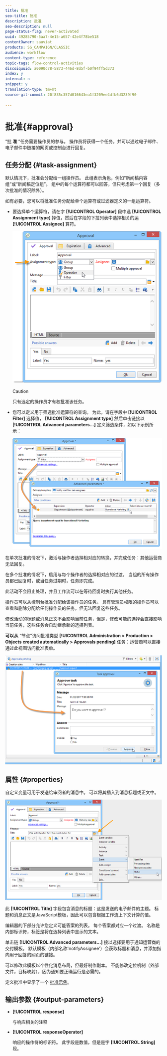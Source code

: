 ```yaml
---
title: 批准
seo-title: 批准
description: 批准
seo-description: null
page-status-flag: never-activated
uuid: 49285790-5aa7-4e15-a657-42e4f78be518
contentOwner: sauviat
products: SG_CAMPAIGN/CLASSIC
audience: workflow
content-type: reference
topic-tags: flow-control-activities
discoiquuid: a0090c78-5873-446d-8d5f-b0f94ff5d373
index: y
internal: n
snippet: y
translation-type: tm+mt
source-git-commit: 20f835c357d016643ea1f3209ee4dfb6d3239f90

---
```



# 批准{#approval}

“批 **准** ”任务需要操作员的参与。 操作员将获得一个任务，并可以通过电子邮件、电子邮件中链接的网页或控制台进行回复。

## 任务分配 {#task-assignment}

默认情况下，批准会分配给一组操作员。 此组表示角色，例如“新闻稿内容组”或“新闻稿定位组”。 组中的每个运算符都可以回答，但只考虑第一个回复（多次批准的情况除外）。

如有必要，您可以将批准任务分配给单个运算符或过滤器定义的一组运算符。

* 要选择单个运算符，请在字 **[!UICONTROL Operator]** 段中选 **[!UICONTROL Assignment type]** 择值，然后在字段的下拉列表中选择相关的运 **[!UICONTROL Assignee]** 算符。

   ![](assets/s_advuser_validation_box_assign.png)

   >[!CAUTION]
   >
   >只有选定的操作员才有权批准该任务。

* 您可以定义用于筛选批准运算符的查询。 为此，请在字段中 **[!UICONTROL Filter]** 选择值， **[!UICONTROL Assignment type]** 然后单击链接以 **[!UICONTROL Advanced parameters...]** 定义筛选条件，如以下示例所示：

   ![](assets/s_advuser_validation_box_filter.png)

在单次批准的情况下，激活与操作者选择相对应的转换，并完成任务：其他运营商无法回复。

在多个批准的情况下，启用与每个操作者的选择相对应的过渡。 当组的所有操作员都已回复时，或当任务过期时，任务即完成。

此活动不会阻止处理，并且工作流可以在等待回复时执行其他任务。

操作员可以从控制台批准分配给该操作员的任务。 具有管理员权限的操作员可以查看和删除分配给任何操作员的任务，但无法回复这些任务。

修改活动的标题或消息正文不会影响当前任务，但是，修改可能的选择会直接影响当前任务，这些任务会自动继承新的选择列表。

**可以从** “节点”访问批准类型 **[!UICONTROL Administration > Production > Objects created automatically > Approvals pending]** 任务：运营商可以直接通过此视图访问批准表单。

![](assets/s_advuser_validation_from_console.png)

## 属性 {#properties}

自定义变量可用于发送给审阅者的消息中。 可以将其插入到消息标题或正文中。

![](assets/edit_validation.png)

此 **[!UICONTROL Title]** 字段包含消息的标题：这是发送的电子邮件的主题。 标题和消息正文是JavaScript模板，因此可以包含根据工作流上下文计算的值。

编辑器的下部分允许您定义可能答案的列表。 每个答案都对应一个过渡。 名称是内部标识符，标签是将在选择列表中显示的文本。

单击链 **[!UICONTROL Advanced parameters...]** 接以选择要用于通知运营商的交付模板。 默认模板（内部名称&#39;notifyAssignee&#39;）会获取标题和消息，并添加指向用于回答的网页的链接。

可以修改此模板以个性化消息布局，但最好制作副本。 不能修改定位机制（外部文件，目标映射），因为通知要正确运行是必需的。

定义批准中显示了一个 [批准示例](../../workflow/using/executing-a-workflow.md#defining-approvals)。

## 输出参数 {#output-parameters}

* **[!UICONTROL response]**

   与响应相关的注释

* **[!UICONTROL responseOperator]**

   响应的操作符的标识符。 此字段是数值，但是是字 **[!UICONTROL String]** 段。

